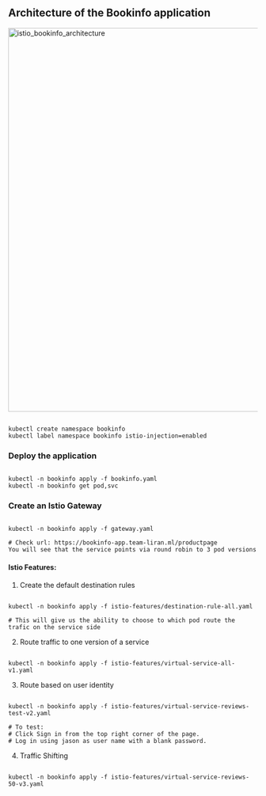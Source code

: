 ## Architecture of the Bookinfo application

<img width="776" alt="istio_bookinfo_architecture" src="https://user-images.githubusercontent.com/31888672/102626434-72d95680-414f-11eb-863c-9098b7ee6caf.png">

<pre><code>
kubectl create namespace bookinfo
kubectl label namespace bookinfo istio-injection=enabled
</code></pre>

### Deploy the application

<pre><code>
kubectl -n bookinfo apply -f bookinfo.yaml
kubectl -n bookinfo get pod,svc
</code></pre>

### Create an Istio Gateway

<pre><code>
kubectl -n bookinfo apply -f gateway.yaml

# Check url: https://bookinfo-app.team-liran.ml/productpage
You will see that the service points via round robin to 3 pod versions
</code></pre>

#### Istio Features:

1. Create the default destination rules

<pre><code>
kubectl -n bookinfo apply -f istio-features/destination-rule-all.yaml

# This will give us the ability to choose to which pod route the trafic on the service side
</code></pre>

2. Route traffic to one version of a service

<pre><code>
kubectl -n bookinfo apply -f istio-features/virtual-service-all-v1.yaml
</code></pre>

3. Route based on user identity

<pre><code>
kubectl -n bookinfo apply -f istio-features/virtual-service-reviews-test-v2.yaml

# To test:
# Click Sign in from the top right corner of the page.
# Log in using jason as user name with a blank password.
</code></pre>

4. Traffic Shifting

<pre><code>
kubectl -n bookinfo apply -f istio-features/virtual-service-reviews-50-v3.yaml
</code></pre>